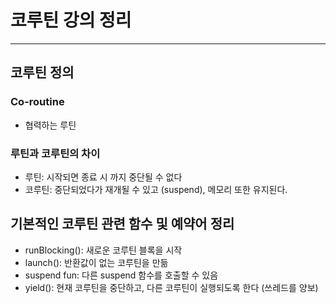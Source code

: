 # 코루틴 강의 정리
---

## 코루틴 정의
### Co-routine
- 협력하는 루틴

### 루틴과 코루틴의 차이
- 루틴: 시작되면 종료 시 까지 중단될 수 없다
- 코루틴: 중단되었다가 재개될 수 있고 (suspend), 메모리 또한 유지된다.

## 기본적인 코루틴 관련 함수 및 예약어 정리
- runBlocking(): 새로운 코루틴 블록을 시작
- launch(): 반환값이 없는 코루틴을 만듦
- suspend fun: 다른 suspend 함수를 호출할 수 있음
- yield(): 현재 코루틴을 중단하고, 다른 코루틴이 실행되도록 한다 (쓰레드를 양보)